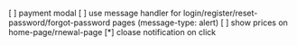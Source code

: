 [ ] payment modal
[ ] use message handler for login/register/reset-password/forgot-password pages (message-type: alert)
[ ] show prices on home-page/rnewal-page
[*] cloase notification on click